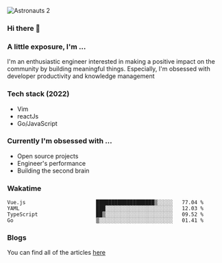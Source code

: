 ![Astronauts 2](https://user-images.githubusercontent.com/92326584/202029508-1366f7a9-5194-4122-a4f0-02c45f9206b7.jpeg)

### Hi there 👋
### A little exposure, I'm ...
I'm an enthusiastic engineer interested in making a positive impact on the community by building meaningful things. 
Especially, I'm obsessed with developer productivity and knowledge management

### Tech stack (2022)
- Vim
- reactJs
- Go/JavaScript

### Currently I'm obsessed with ... 
- Open source projects
- Engineer's performance
- Building the second brain 

<!-- ### Github Stats -->
<!-- [![Anurag's GitHub stats](https://github-readme-stats.vercel.app/api?username=bitethecode&count_private=true&showing_icons=true)](https://github.com/anuraghazra/github-readme-stats) -->

### Wakatime
<!--START_SECTION:waka-->

```text
Vue.js                       ███████████████████▒░░░░░   77.04 %
YAML                         ███░░░░░░░░░░░░░░░░░░░░░░   12.03 %
TypeScript                   ██▒░░░░░░░░░░░░░░░░░░░░░░   09.52 %
Go                           ▒░░░░░░░░░░░░░░░░░░░░░░░░   01.41 %
```

<!--END_SECTION:waka-->

### Blogs
You can find all of the articles [here](https://bitethecode.netlify.app)
